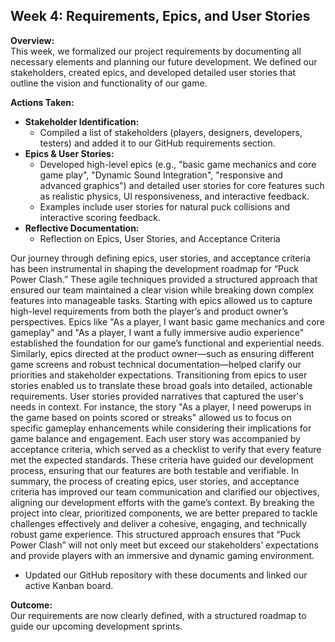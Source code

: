 ## Week 4: Requirements, Epics, and User Stories

**Overview:**  
This week, we formalized our project requirements by documenting all necessary elements and planning our future development. We defined our stakeholders, created epics, and developed detailed user stories that outline the vision and functionality of our game.

**Actions Taken:**  
- **Stakeholder Identification:**  
  - Compiled a list of stakeholders (players, designers, developers, testers) and added it to our GitHub requirements section.
- **Epics & User Stories:**  
  - Developed high-level epics (e.g., "basic game mechanics and core game play", "Dynamic Sound Integration", "responsive and advanced graphics") and detailed user stories for core features such as realistic physics, UI responsiveness, and interactive feedback.  
  - Examples include user stories for natural puck collisions and interactive scoring feedback.
- **Reflective Documentation:**  
  - Reflection on Epics, User Stories, and Acceptance Criteria

Our journey through defining epics, user stories, and acceptance criteria has been instrumental in shaping the development roadmap for “Puck Power Clash.” These agile techniques provided a structured approach that ensured our team maintained a clear vision while breaking down complex features into manageable tasks.
Starting with epics allowed us to capture high-level requirements from both the player’s and product owner’s perspectives. Epics like "As a player, I want basic game mechanics and core gameplay" and "As a player, I want a fully immersive audio experience" established the foundation for our game’s functional and experiential needs. Similarly, epics directed at the product owner—such as ensuring different game screens and robust technical documentation—helped clarify our priorities and stakeholder expectations.
Transitioning from epics to user stories enabled us to translate these broad goals into detailed, actionable requirements. User stories provided narratives that captured the user's needs in context. For instance, the story "As a player, I need powerups in the game based on points scored or streaks" allowed us to focus on specific gameplay enhancements while considering their implications for game balance and engagement. Each user story was accompanied by acceptance criteria, which served as a checklist to verify that every feature met the expected standards. These criteria have guided our development process, ensuring that our features are both testable and verifiable.
In summary, the process of creating epics, user stories, and acceptance criteria has improved our team communication and clarified our objectives, aligning our development efforts with the game’s context. By breaking the project into clear, prioritized components, we are better prepared to tackle challenges effectively and deliver a cohesive, engaging, and technically robust game experience. This structured approach ensures that “Puck Power Clash” will not only meet but exceed our stakeholders’ expectations and provide players with an immersive and dynamic gaming environment.

  - Updated our GitHub repository with these documents and linked our active Kanban board.

**Outcome:**  
Our requirements are now clearly defined, with a structured roadmap to guide our upcoming development sprints.
